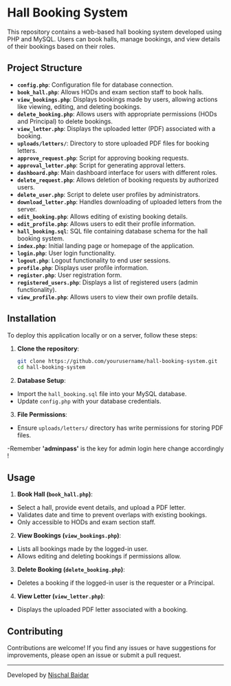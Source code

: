 # Hall Booking System

This repository contains a web-based hall booking system developed using PHP and MySQL. Users can book halls, manage bookings, and view details of their bookings based on their roles.

## Project Structure

- **`config.php`**: Configuration file for database connection.
- **`book_hall.php`**: Allows HODs and exam section staff to book halls.
- **`view_bookings.php`**: Displays bookings made by users, allowing actions like viewing, editing, and deleting bookings.
- **`delete_booking.php`**: Allows users with appropriate permissions (HODs and Principal) to delete bookings.
- **`view_letter.php`**: Displays the uploaded letter (PDF) associated with a booking.
- **`uploads/letters/`**: Directory to store uploaded PDF files for booking letters.
- **`approve_request.php`**: Script for approving booking requests.
- **`approval_letter.php`**: Script for generating approval letters.
- **`dashboard.php`**: Main dashboard interface for users with different roles.
- **`delete_request.php`**: Allows deletion of booking requests by authorized users.
- **`delete_user.php`**: Script to delete user profiles by administrators.
- **`download_letter.php`**: Handles downloading of uploaded letters from the server.
- **`edit_booking.php`**: Allows editing of existing booking details.
- **`edit_profile.php`**: Allows users to edit their profile information.
- **`hall_booking.sql`**: SQL file containing database schema for the hall booking system.
- **`index.php`**: Initial landing page or homepage of the application.
- **`login.php`**: User login functionality.
- **`logout.php`**: Logout functionality to end user sessions.
- **`profile.php`**: Displays user profile information.
- **`register.php`**: User registration form.
- **`registered_users.php`**: Displays a list of registered users (admin functionality).
- **`view_profile.php`**: Allows users to view their own profile details.

## Installation

To deploy this application locally or on a server, follow these steps:

1. **Clone the repository**:
   ```sh
   git clone https://github.com/yourusername/hall-booking-system.git
   cd hall-booking-system


2. **Database Setup**:
- Import the `hall_booking.sql` file into your MySQL database.
- Update `config.php` with your database credentials.

3. **File Permissions**:
- Ensure `uploads/letters/` directory has write permissions for storing PDF files.

-Remember **'adminpass'** is the key for admin login here change accordingly !

## Usage

1. **Book Hall (`book_hall.php`)**:
- Select a hall, provide event details, and upload a PDF letter.
- Validates date and time to prevent overlaps with existing bookings.
- Only accessible to HODs and exam section staff.

2. **View Bookings (`view_bookings.php`)**:
- Lists all bookings made by the logged-in user.
- Allows editing and deleting bookings if permissions allow.

3. **Delete Booking (`delete_booking.php`)**:
- Deletes a booking if the logged-in user is the requester or a Principal.

4. **View Letter (`view_letter.php`)**:
- Displays the uploaded PDF letter associated with a booking.

## Contributing

Contributions are welcome! If you find any issues or have suggestions for improvements, please open an issue or submit a pull request.

---

Developed by [Nischal Baidar](https://github.com/bainash10)
